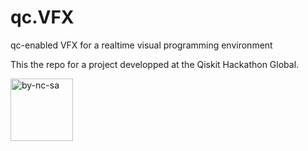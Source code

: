 # qc.VFX
qc-enabled VFX for a realtime visual programming environment


This the repo for a project developped at the Qiskit Hackathon Global.








[<img src="https://upload.wikimedia.org/wikipedia/commons/thumb/b/bd/CC-BY-NC-SA.svg/640px-CC-BY-NC-SA.svg.png" alt="by-nc-sa" width="100"/>](https://creativecommons.org/licenses/)
